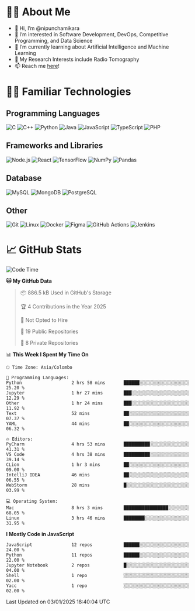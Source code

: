 # 🙋‍♂️ About Me
- 👋 Hi, I’m @nipunchamikara
- 👀 I’m interested in Software Development, DevOps, Competitive Programming, and Data Science
- 🌱 I’m currently learning about Artificial Intelligence and Machine Learning
- 📜 My Research Interests include Radio Tomography
- 📫 Reach me [here](mailto:nipunchamikara@yahoo.com)!

# 👨‍💻 Familiar Technologies

## Programming Languages
![C](https://img.icons8.com/color/48/000000/c-programming.png "C")
![C++](https://img.icons8.com/color/48/000000/c-plus-plus-logo.png "C++")
![Python](https://img.icons8.com/color/48/000000/python.png "Python")
![Java](https://img.icons8.com/color/48/000000/java-coffee-cup-logo.png "Java")
![JavaScript](https://img.icons8.com/color/48/000000/javascript.png "JavaScript")
![TypeScript](https://img.icons8.com/color/48/000000/typescript.png "TypeScript")
![PHP](https://img.icons8.com/officel/48/000000/php-logo.png "PHP")

## Frameworks and Libraries
![Node.js](https://img.icons8.com/color/48/000000/nodejs.png "Node.js")
![React](https://img.icons8.com/officel/48/000000/react.png "React")
![TensorFlow](https://img.icons8.com/color/48/000000/tensorflow.png "TensorFlow")
![NumPy](https://img.icons8.com/color/48/000000/numpy.png "NumPy")
![Pandas](https://img.icons8.com/color/48/000000/pandas.png "Pandas")

## Database
![MySQL](https://img.icons8.com/color/48/000000/mysql-logo.png "MySQL")
![MongoDB](https://img.icons8.com/color/48/000000/mongodb.png "MongoDB")
![PostgreSQL](https://img.icons8.com/color/48/000000/postgreesql.png "PostgreSQL")

## Other
![Git](https://img.icons8.com/color/48/000000/git.png "Git")
![Linux](https://img.icons8.com/color/48/000000/linux.png "Linux")
![Docker](https://img.icons8.com/color/48/000000/docker.png "Docker")
![Figma](https://img.icons8.com/color/48/000000/figma.png "Figma")
![GitHub Actions](https://img.icons8.com/color/48/000000/github.png "GitHub Actions")
![Jenkins](https://img.icons8.com/color/48/000000/jenkins.png "Jenkins")

# 📈 GitHub Stats

<!--START_SECTION:waka-->
![Code Time](http://img.shields.io/badge/Code%20Time-1%2C169%20hrs%2011%20mins-blue)

**🐱 My GitHub Data** 

> 📦 886.5 kB Used in GitHub's Storage 
 > 
> 🏆 4 Contributions in the Year 2025
 > 
> 🚫 Not Opted to Hire
 > 
> 📜 19 Public Repositories 
 > 
> 🔑 8 Private Repositories 
 > 
📊 **This Week I Spent My Time On** 

```text
🕑︎ Time Zone: Asia/Colombo

💬 Programming Languages: 
Python                   2 hrs 58 mins       ██████░░░░░░░░░░░░░░░░░░░   25.20 % 
Jupyter                  1 hr 27 mins        ███░░░░░░░░░░░░░░░░░░░░░░   12.29 % 
Other                    1 hr 24 mins        ███░░░░░░░░░░░░░░░░░░░░░░   11.92 % 
Text                     52 mins             ██░░░░░░░░░░░░░░░░░░░░░░░   07.37 % 
YAML                     44 mins             ██░░░░░░░░░░░░░░░░░░░░░░░   06.32 % 

🔥 Editors: 
PyCharm                  4 hrs 53 mins       ██████████░░░░░░░░░░░░░░░   41.31 % 
VS Code                  4 hrs 38 mins       ██████████░░░░░░░░░░░░░░░   39.14 % 
CLion                    1 hr 3 mins         ██░░░░░░░░░░░░░░░░░░░░░░░   09.00 % 
IntelliJ IDEA            46 mins             ██░░░░░░░░░░░░░░░░░░░░░░░   06.55 % 
WebStorm                 28 mins             █░░░░░░░░░░░░░░░░░░░░░░░░   03.99 % 

💻 Operating System: 
Mac                      8 hrs 3 mins        █████████████████░░░░░░░░   68.05 % 
Linux                    3 hrs 46 mins       ████████░░░░░░░░░░░░░░░░░   31.95 % 
```

**I Mostly Code in JavaScript** 

```text
JavaScript               12 repos            ██████░░░░░░░░░░░░░░░░░░░   24.00 % 
Python                   11 repos            ██████░░░░░░░░░░░░░░░░░░░   22.00 % 
Jupyter Notebook         2 repos             █░░░░░░░░░░░░░░░░░░░░░░░░   04.00 % 
Shell                    1 repo              ░░░░░░░░░░░░░░░░░░░░░░░░░   02.00 % 
Yacc                     1 repo              ░░░░░░░░░░░░░░░░░░░░░░░░░   02.00 % 
```




 Last Updated on 03/01/2025 18:40:04 UTC
<!--END_SECTION:waka-->

